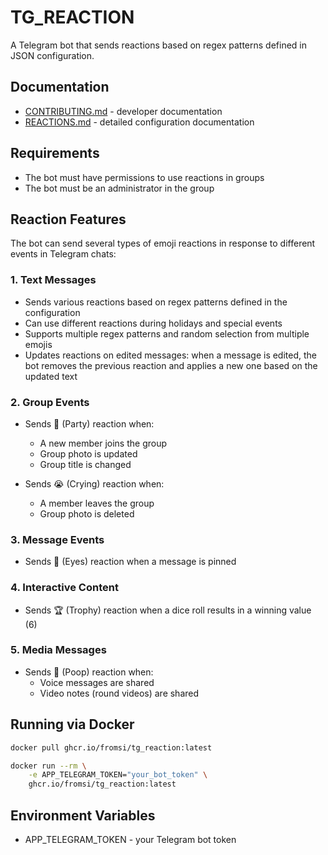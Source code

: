 # TG_REACTION
A Telegram bot that sends reactions based on regex patterns defined in JSON configuration.

## Documentation

- [CONTRIBUTING.md](CONTRIBUTING.md) - developer documentation
- [REACTIONS.md](REACTIONS.md) - detailed configuration documentation

## Requirements

* The bot must have permissions to use reactions in groups
* The bot must be an administrator in the group

## Reaction Features

The bot can send several types of emoji reactions in response to different events in Telegram chats:

### 1. Text Messages
- Sends various reactions based on regex patterns defined in the configuration
- Can use different reactions during holidays and special events
- Supports multiple regex patterns and random selection from multiple emojis
- Updates reactions on edited messages: when a message is edited, the bot removes the previous reaction and applies a new one based on the updated text

### 2. Group Events
- Sends 🎉 (Party) reaction when:
  - A new member joins the group
  - Group photo is updated
  - Group title is changed
  
- Sends 😭 (Crying) reaction when:
  - A member leaves the group
  - Group photo is deleted

### 3. Message Events
- Sends 👀 (Eyes) reaction when a message is pinned

### 4. Interactive Content
- Sends 🏆 (Trophy) reaction when a dice roll results in a winning value (6)

### 5. Media Messages
- Sends 💩 (Poop) reaction when:
  - Voice messages are shared
  - Video notes (round videos) are shared

## Running via Docker
```bash
docker pull ghcr.io/fromsi/tg_reaction:latest

docker run --rm \
    -e APP_TELEGRAM_TOKEN="your_bot_token" \
    ghcr.io/fromsi/tg_reaction:latest
```

## Environment Variables
* APP_TELEGRAM_TOKEN - your Telegram bot token